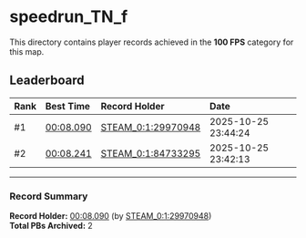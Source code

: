 # speedrun_TN_f

This directory contains player records achieved in the **100 FPS** category for this map.

## Leaderboard

| Rank | Best Time | Record Holder | Date                |
| :--- | :-------- | :------------ | :------------------ |
| #1   | [00:08.090](./00008090_STEAM_0_1_29970948_20251025-234424.zip) | [STEAM_0:1:29970948](https://speedrun16.com/profile/STEAM_0:1:29970948)   | 2025-10-25 23:44:24 |
| #2   | [00:08.241](./00008241_STEAM_0_1_84733295_20251025-234213.zip) | [STEAM_0:1:84733295](https://speedrun16.com/profile/STEAM_0:1:84733295)   | 2025-10-25 23:42:13 |

---

### Record Summary
**Record Holder:** [00:08.090](./00008090_STEAM_0_1_29970948_20251025-234424.zip) (by [STEAM_0:1:29970948](https://speedrun16.com/profile/STEAM_0:1:29970948))  
**Total PBs Archived:** 2